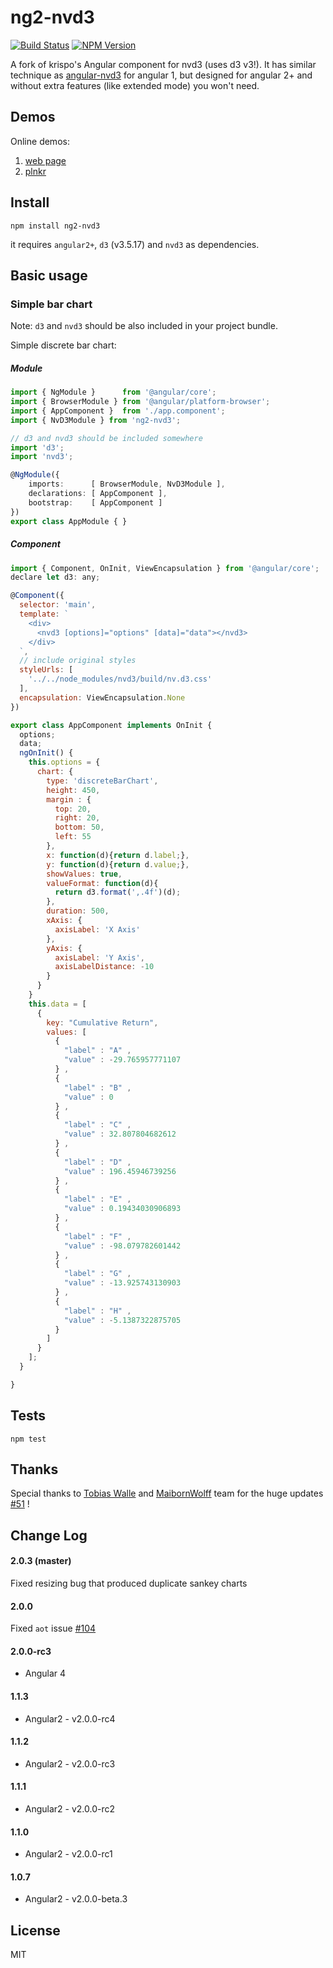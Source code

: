 # ng2-nvd3
[![Build Status](https://travis-ci.org/krispo/ng2-nvd3.svg?branch=master)](https://travis-ci.org/krispo/ng2-nvd3)
[![NPM Version](http://img.shields.io/npm/v/ng2-nvd3.svg?style=flat)](https://www.npmjs.org/package/ng2-nvd3)

A fork of krispo's Angular component for nvd3 (uses d3 v3!). It has similar technique as [angular-nvd3](http://krispo.github.io/angular-nvd3) for angular 1, but designed for angular 2+ and without extra features (like extended mode) you won't need.

## Demos

Online demos:

1. [web page](http://krispo.github.io/ng2-nvd3)
2. [plnkr](http://plnkr.co/edit/T4i7Zh?p=preview)

## Install

    npm install ng2-nvd3
    
it requires `angular2+`, `d3` (v3.5.17) and `nvd3` as dependencies.
    
## Basic usage

### Simple bar chart
Note: `d3` and `nvd3` should be also included in your project bundle.

Simple discrete bar chart: 
    
##### Module   
 
```ts
import { NgModule }      from '@angular/core';
import { BrowserModule } from '@angular/platform-browser';
import { AppComponent }  from './app.component';
import { NvD3Module } from 'ng2-nvd3';

// d3 and nvd3 should be included somewhere
import 'd3';
import 'nvd3';

@NgModule({
    imports:      [ BrowserModule, NvD3Module ],
    declarations: [ AppComponent ],
    bootstrap:    [ AppComponent ]
})
export class AppModule { }
``` 

##### Component
```js
import { Component, OnInit, ViewEncapsulation } from '@angular/core';
declare let d3: any;

@Component({
  selector: 'main',
  template: `
    <div>
      <nvd3 [options]="options" [data]="data"></nvd3>
    </div>
  `,
  // include original styles
  styleUrls: [
    '../../node_modules/nvd3/build/nv.d3.css'
  ],
  encapsulation: ViewEncapsulation.None
})

export class AppComponent implements OnInit {
  options;
  data;
  ngOnInit() {
    this.options = {
      chart: {
        type: 'discreteBarChart',
        height: 450,
        margin : {
          top: 20,
          right: 20,
          bottom: 50,
          left: 55
        },
        x: function(d){return d.label;},
        y: function(d){return d.value;},
        showValues: true,
        valueFormat: function(d){
          return d3.format(',.4f')(d);
        },
        duration: 500,
        xAxis: {
          axisLabel: 'X Axis'
        },
        yAxis: {
          axisLabel: 'Y Axis',
          axisLabelDistance: -10
        }
      }
    }
    this.data = [
      {
        key: "Cumulative Return",
        values: [
          {
            "label" : "A" ,
            "value" : -29.765957771107
          } ,
          {
            "label" : "B" ,
            "value" : 0
          } ,
          {
            "label" : "C" ,
            "value" : 32.807804682612
          } ,
          {
            "label" : "D" ,
            "value" : 196.45946739256
          } ,
          {
            "label" : "E" ,
            "value" : 0.19434030906893
          } ,
          {
            "label" : "F" ,
            "value" : -98.079782601442
          } ,
          {
            "label" : "G" ,
            "value" : -13.925743130903
          } ,
          {
            "label" : "H" ,
            "value" : -5.1387322875705
          }
        ]
      }
    ];
  }

}
```    

## Tests

    npm test
    
## Thanks

Special thanks to [Tobias Walle](https://github.com/TobiasWalle) and [MaibornWolff](https://github.com/MaibornWolff) team for the huge updates [#51](https://github.com/krispo/ng2-nvd3/pull/51) !
    
## Change Log

#### 2.0.3 (master)

Fixed resizing bug that produced duplicate sankey charts

#### 2.0.0

Fixed `aot` issue [#104](https://github.com/krispo/ng2-nvd3/pull/104) 

#### 2.0.0-rc3

* Angular 4

#### 1.1.3
* Angular2 - v2.0.0-rc4 

#### 1.1.2
* Angular2 - v2.0.0-rc3 

#### 1.1.1
* Angular2 - v2.0.0-rc2 

#### 1.1.0
* Angular2 - v2.0.0-rc1 

#### 1.0.7
* Angular2 - v2.0.0-beta.3 
    

## License
MIT
